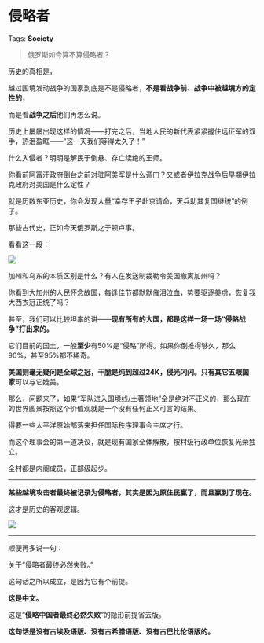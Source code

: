 # 侵略者

Tags: **Society**

> 俄罗斯如今算不算侵略者？



历史的真相是，

越过国境发动战争的国家到底是不是侵略者，**不是看战争前、战争中被越境方的定性的，**

而是看**战争之后**他们再怎么说。

  


历史上屡屡出现这样的情况——打完之后，当地人民的新代表紧紧握住远征军的双手，热泪盈眶——“这一天我们等得太久了！”

什么入侵者？明明是解民于倒悬、存亡续绝的王师。

你看前阿富汗政府倒台之前对驻阿美军是什么调门？又或者伊拉克战争后早期伊拉克政府对美国是什么定性？

就是历数东亚历史，你会发现大量“幸存王子赴京请命，天兵助其复国继统”的例子。

那些古代史，正如今天俄罗斯之于顿卢事。

看看这一段：

![](https://picx.zhimg.com/50/v2-2a6c39df74f3d776e766572f52f34a24_720w.jpg?source=1940ef5c)  


加州和乌东的本质区别是什么？有人在发送制裁勒令美国撤离加州吗？

你看到大加州的人民怀念故国，每逢佳节都默默催泪泣血，势要驱逐美虏，恢复我大西衣冠正统了吗？

甚至，我们可以比较坦率的讲——**现有所有的大国，都是这样一场一场“侵略战争”打出来的。**

它们目前的国土，一般**至少**有50%是“侵略”所得。如果你倒推得够久，那么90%，甚至95%都不稀奇。

**美国则毫无疑问是全球之冠，干脆是纯到超过24K，侵光闪闪。**只有其它**五眼国家**可以与它媲美。

那么，问题来了，如果“军队进入国境线/土著领地”全是绝对不正义的，那么现在的世界图景按照这个价值观就是一个没有任何正义可言的结果。

得要一些太平洋原始部落来担任国际秩序理事会主席才行。

而这个理事会的第一道决议，就是现有国家全体解散，按村级行政单位恢复光荣独立。

全村都是内阁成员，正部级起步。



---

**某些越境攻击者最终被记录为侵略者，其实是因为原住民赢了，而且赢到了现在。**

这才是历史的客观逻辑。

![](https://picx.zhimg.com/50/v2-9993798a8a177218aff422a344dbf497_720w.jpg?source=1940ef5c)  




---

顺便再多说一句：

关于“侵略者最终必然失败。”

这句话之所以成立，是因为它有个前提。

**这是中文。**

这是“**侵略中国者最终必然失败**”的隐形前提省去版。

**这句话是没有古埃及语版、没有古希腊语版、没有古巴比伦语版的。**



